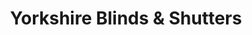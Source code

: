 ---
title: "Yorkshire Blinds & Shutters"
url: /huddersfield/yorkshire-blinds-und-shutters/
shop: Jalousien
---